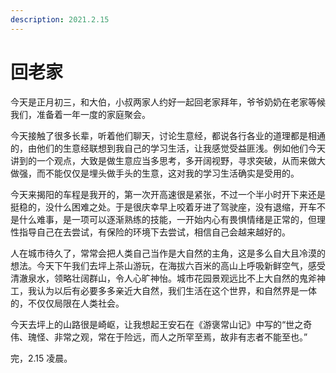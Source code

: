 ```yaml
---
description: 2021.2.15
---
```


# 回老家

今天是正月初三，和大伯，小叔两家人约好一起回老家拜年，爷爷奶奶在老家等候我们，准备着一年一度的家庭聚会。 

今天接触了很多长辈，听着他们聊天，讨论生意经，都说各行各业的道理都是相通的，由他们的生意经联想到我自己的学习生活，让我感觉受益匪浅。例如他们今天讲到的一个观点，大致是做生意应当多思考，多开阔视野，寻求突破，从而来做大做强，而不能仅仅是埋头做手头的生意，这对我的学习生活确实是受用的。 

今天来揭阳的车程是我开的，第一次开高速很是紧张，不过一个半小时开下来还是挺稳的，没什么困难之处。于是很庆幸早上咬着牙进了驾驶座，没有退缩，开车不是什么难事，是一项可以逐渐熟练的技能，一开始内心有畏惧情绪是正常的，但理性指导自己在去尝试，有保险的环境下去尝试，相信自己会越来越好的。 

人在城市待久了，常常会把人类自己当作是大自然的主角，这是多么自大且冷漠的想法。今天下午我们去坪上茶山游玩，在海拔六百米的高山上呼吸新鲜空气，感受清澈泉水，领略壮阔群山，令人心旷神怡。城市花园景观远比不上大自然的鬼斧神工，我认为以后有必要多多亲近大自然，我们生活在这个世界，和自然界是一体的，不仅仅局限在人类社会。 

今天去坪上的山路很是崎岖，让我想起王安石在《游褒常山记》中写的“世之奇伟、瑰怪、非常之观，常在于险远，而人之所罕至焉，故非有志者不能至也。” 

完，2.15 凌晨。

